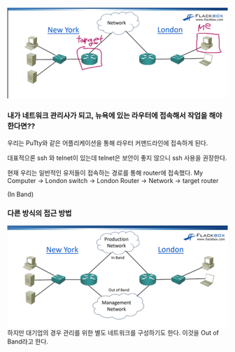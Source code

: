 ![alt text](resource/router_connecting_img.png)
### 내가 네트워크 관리사가 되고, 뉴욕에 있는 라우터에 접속해서 작업을 해야한다면??

우리는 PuTty와 같은 어플리케이션을 통해 라우터 커맨드라인에 접속하게 된다.

대표적으론 ssh 와 telnet이 있는데 telnet은 보안이 좋지 않으니 ssh 사용을 권장한다.

현재 우리는 일반적인 유저들이 접속하는 경로를 통해 router에 접속했다. 
My Computer -> London switch -> London Router -> Network -> target router

(In Band)
### 다른 방식의 접근 방법
![alt text](resource/rouer_connecting_manage_network_img.png)
하지만 대기업의 경우 관리를 위한 별도 네트워크를 구성하기도 한다. 이것을 Out of Band라고 한다.

